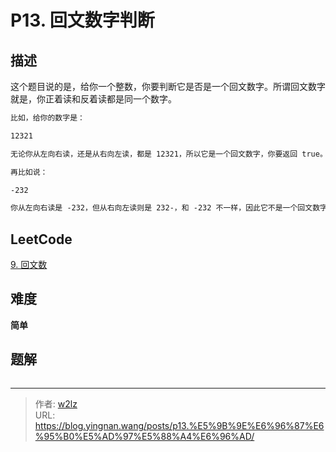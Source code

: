 # P13. 回文数字判断


<!--more-->

## 描述

这个题目说的是，给你一个整数，你要判断它是否是一个回文数字。所谓回文数字就是，你正着读和反着读都是同一个数字。

```markdown
比如，给你的数字是：

12321

无论你从左向右读，还是从右向左读，都是 12321，所以它是一个回文数字，你要返回 true。

再比如说：

-232

你从左向右读是 -232，但从右向左读则是 232-，和 -232 不一样，因此它不是一个回文数字，你要返回 false。
```

## LeetCode

[9. 回文数](https://leetcode.cn/problems/palindrome-number/description/)

## 难度

**简单**

## 题解

```java

```


---

> 作者: [w2lz](https://github.com/w2lz)  
> URL: https://blog.yingnan.wang/posts/p13.%E5%9B%9E%E6%96%87%E6%95%B0%E5%AD%97%E5%88%A4%E6%96%AD/  

